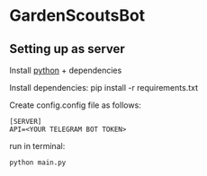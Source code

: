 # GardenScoutsBot

## Setting up as server

Install [python](https://www.python.org/downloads/) + dependencies

Install dependencies:
    pip install -r requirements.txt


Create config.config file as follows:

    [SERVER]
    API=<YOUR TELEGRAM BOT TOKEN>

run in terminal:

    python main.py

